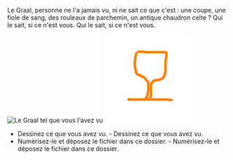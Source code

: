 Le Graal, personne ne l'a jamais vu, ni ne sait ce que c'est : une coupe, une fiole de sang, des rouleaux de parchemin, un antique chaudron celte ?
Qui le sait, si ce n'est vous.	Qui le sait, si ce n'est vous.


![Le Graal tel que vous l'avez vu]()	![Le Graal tel que vous l'avez vu](graal.png)


- Dessinez ce que vous avez vu.	- Dessinez ce que vous avez vu.
- Numérisez-le et déposez le fichier dans ce dossier.	- Numérisez-le et déposez le fichier dans ce dossier.
